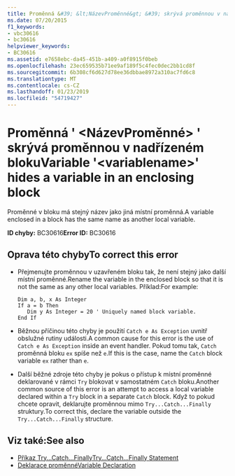 ```yaml
---
title: Proměnná &#39; &lt;NázevProměnné&gt; &#39; skrývá proměnnou v nadřízeném bloku
ms.date: 07/20/2015
f1_keywords:
- vbc30616
- bc30616
helpviewer_keywords:
- BC30616
ms.assetid: e7658ebc-da45-451b-a409-a0f8915f0beb
ms.openlocfilehash: 23ec659535b71ee9af189f5c4fec0dec2bb1cd8f
ms.sourcegitcommit: 6b308cf6d627d78ee36dbbae8972a310ac7fd6c8
ms.translationtype: MT
ms.contentlocale: cs-CZ
ms.lasthandoff: 01/23/2019
ms.locfileid: "54719427"
---
```

# <a name="variable-39ltvariablenamegt39-hides-a-variable-in-an-enclosing-block"></a><span data-ttu-id="2c1a1-102">Proměnná &#39; &lt;NázevProměnné&gt; &#39; skrývá proměnnou v nadřízeném bloku</span><span class="sxs-lookup"><span data-stu-id="2c1a1-102">Variable &#39;&lt;variablename&gt;&#39; hides a variable in an enclosing block</span></span>
<span data-ttu-id="2c1a1-103">Proměnné v bloku má stejný název jako jiná místní proměnná.</span><span class="sxs-lookup"><span data-stu-id="2c1a1-103">A variable enclosed in a block has the same name as another local variable.</span></span>  
  
 <span data-ttu-id="2c1a1-104">**ID chyby:** BC30616</span><span class="sxs-lookup"><span data-stu-id="2c1a1-104">**Error ID:** BC30616</span></span>  
  
## <a name="to-correct-this-error"></a><span data-ttu-id="2c1a1-105">Oprava této chyby</span><span class="sxs-lookup"><span data-stu-id="2c1a1-105">To correct this error</span></span>  
  
-   <span data-ttu-id="2c1a1-106">Přejmenujte proměnnou v uzavřeném bloku tak, že není stejný jako další místní proměnné.</span><span class="sxs-lookup"><span data-stu-id="2c1a1-106">Rename the variable in the enclosed block so that it is not the same as any other local variables.</span></span> <span data-ttu-id="2c1a1-107">Příklad:</span><span class="sxs-lookup"><span data-stu-id="2c1a1-107">For example:</span></span>  
  
    ```  
    Dim a, b, x As Integer  
    If a = b Then  
       Dim y As Integer = 20 ' Uniquely named block variable.  
    End If  
    ```  
  
-   <span data-ttu-id="2c1a1-108">Běžnou příčinou této chyby je použití `Catch e As Exception` uvnitř obslužné rutiny události.</span><span class="sxs-lookup"><span data-stu-id="2c1a1-108">A common cause for this error is the use of `Catch e As Exception` inside an event handler.</span></span> <span data-ttu-id="2c1a1-109">Pokud tomu tak, `Catch` proměnná bloku `ex` spíše než `e`.</span><span class="sxs-lookup"><span data-stu-id="2c1a1-109">If this is the case, name the `Catch` block variable `ex` rather than `e`.</span></span>  
  
-   <span data-ttu-id="2c1a1-110">Další běžné zdroje této chyby je pokus o přístup k místní proměnné deklarované v rámci `Try` blokovat v samostatném `Catch` bloku.</span><span class="sxs-lookup"><span data-stu-id="2c1a1-110">Another common source of this error is an attempt to access a local variable declared within a `Try` block in a separate `Catch` block.</span></span> <span data-ttu-id="2c1a1-111">Když to pokud chcete opravit, deklarujte proměnnou mimo `Try...Catch...Finally` struktury.</span><span class="sxs-lookup"><span data-stu-id="2c1a1-111">To correct this, declare the variable outside the `Try...Catch...Finally` structure.</span></span>  
  
## <a name="see-also"></a><span data-ttu-id="2c1a1-112">Viz také:</span><span class="sxs-lookup"><span data-stu-id="2c1a1-112">See also</span></span>
- [<span data-ttu-id="2c1a1-113">Příkaz Try...Catch...Finally</span><span class="sxs-lookup"><span data-stu-id="2c1a1-113">Try...Catch...Finally Statement</span></span>](../../../visual-basic/language-reference/statements/try-catch-finally-statement.md)
- [<span data-ttu-id="2c1a1-114">Deklarace proměnné</span><span class="sxs-lookup"><span data-stu-id="2c1a1-114">Variable Declaration</span></span>](../../../visual-basic/programming-guide/language-features/variables/variable-declaration.md)
